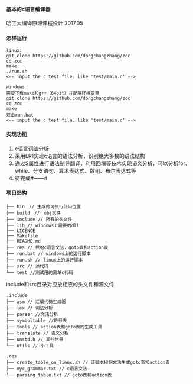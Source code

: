 #### 基本的c语言编译器
哈工大编译原理课程设计 2017.05

#### 怎样运行
``` shell
linux:
git clone https://github.com/dongchangzhang/zcc
cd zcc
make
./run.sh
<-- input the c test file. like 'test/main.c' -->
```

``` shell
windows
需要下载make和g++（64bit）并配置环境变量
git clone https://github.com/dongchangzhang/zcc
cd zcc
make
双击run.bat
<-- input the c test file. like 'test/main.c' -->
```
#### 实现功能
1. c语言词法分析
2. 采用LR1实现c语言的语法分析，识别绝大多数的语法结构
3. 通过S属性进行语法制导翻译，利用回填等技术实现语义分析，可以分析for、while、分支语句、算术表达式、数组、布尔表达式等
4. 待完成#——#
#### 项目结构
```
├── bin　// 生成的可执行代码位置
├── build　//　obj文件
├── include // 所有的头文件
├── lib // windows上需要的dll
├── LICENCE
├── Makefile
├── README.md
├── res // 我的c语言文法，goto表和action表
├── run.bat // windows上的运行脚本
├── run.sh // linux上的运行脚本
├── src // 源代码
└── test //测试用的简单c代码

```
include和src目录对应放相应的头文件和源文件
```
.include
├── asm // 汇编代码生成器
├── lex // 词法分析
├── parser //文法分析
├── symboltable //符号表
├── tools // action表和goto表的生成工具
├── translate // 语义分析
├── unstd.h // 某些常量
└── utils // 小工具

```
```
.res
├── create_table_on_linux.sh // 该脚本根据文法生成goto表和action表
├── myc_grammar.txt // c语言文法
└── parsing_table.txt // goto表和action表

```